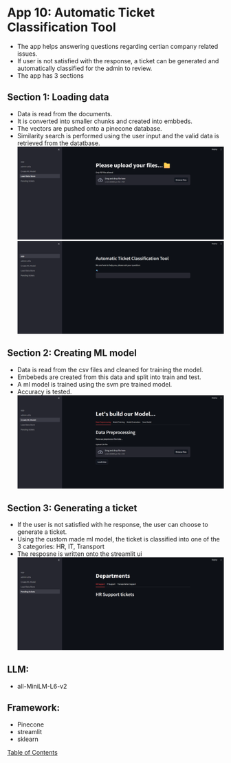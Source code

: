 # App 10: Automatic Ticket Classification Tool
+ The app helps answering questions regarding certian company related issues.
+ If user is not satisfied with the response, a ticket can be generated and automatically classified for the admin to review.
+ The app has 3 sections
## Section 1: Loading data
+ Data is read from the documents.
+ It is converted into smaller chunks and created into embbeds.
+ The vectors are pushed onto a pinecone database.
+ Similarity search is performed using the user input and the valid data is retrieved from the datatbase.
![alt text](image2.png)
![alt text](image1.png)

## Section 2: Creating ML model
+ Data is read from the csv files and cleaned for training the model.
+ Embebeds are created from this data and split into train and test.
+ A ml model is trained using the svm pre trained model.
+ Accuracy is tested.
![alt text](image3.png)
## Section 3: Generating a ticket
+ If the user is not satisfied with he response, the user can choose to generate a ticket.
+ Using the custom made ml model, the ticket is classified into one of the 3 categories: HR, IT, Transport
+ The resposne is written onto the streamlit ui
![alt text](image4.png)
## LLM:
+ all-MiniLM-L6-v2

## Framework:
+ Pinecone
+ streamlit
+ sklearn

[Table of Contents](/README.md)
